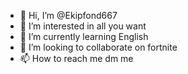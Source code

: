 - 👋 Hi, I’m @Ekipfond667
- 👀 I’m interested in all you want
- 🌱 I’m currently learning English 
- 💞️ I’m looking to collaborate on fortnite 
- 📫 How to reach me dm me

<!---
Ekipfond667/Ekipfond667 is a ✨ special ✨ repository because its `README.md` (this file) appears on your GitHub profile.
You can click the Preview link to take a look at your changes.
--->
